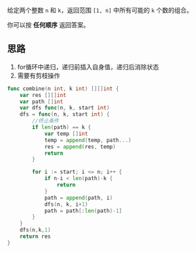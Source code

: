 给定两个整数 `n` 和 `k`，返回范围 `[1, n]` 中所有可能的 `k` 个数的组合。

你可以按 **任何顺序** 返回答案。

## 思路
1. for循环中递归，递归前插入自身值，递归后消除状态
2. 需要有剪枝操作

```go
func combine(n int, k int) [][]int {
	var res [][]int
	var path []int
	var dfs func(n, k, start int)
	dfs = func(n, k, start int) {
		//终止条件
		if len(path) == k {
			var temp []int
			temp = append(temp, path...)
			res = append(res, temp)
			return
		}

		for i := start; i <= n; i++ {
			if n-i < len(path)-k {
				return
			}
			path = append(path, i)
			dfs(n, k, i+1)
			path = path[:len(path)-1]
		}
	}
	dfs(n,k,1)
	return res
}
```